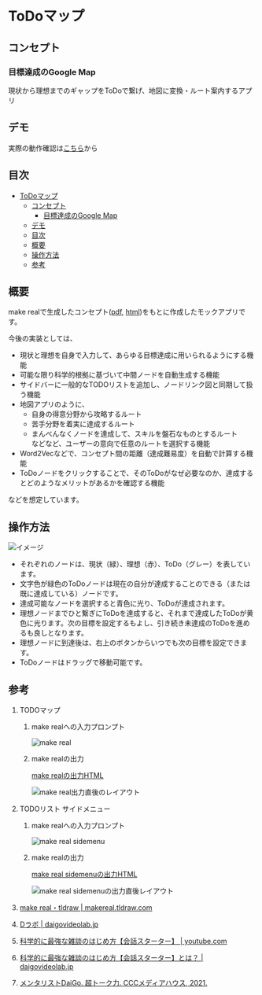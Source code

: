 # ToDoマップ

## コンセプト

### 目標達成のGoogle Map

現状から理想までのギャップをToDoで繋げ、地図に変換・ルート案内するアプリ

## デモ

実際の動作確認は[こちら](https://zeke320-todo-map.vercel.app/)から

## 目次

- [ToDoマップ](#todoマップ)
  - [コンセプト](#コンセプト)
    - [目標達成のGoogle Map](#目標達成のgoogle-map)
  - [デモ](#デモ)
  - [目次](#目次)
  - [概要](#概要)
  - [操作方法](#操作方法)
  - [参考](#参考)

## 概要

make realで生成したコンセプト([pdf](concepts/todo-map/todo-map-concept.pdf), [html](concepts/todo-map/todo-map-concept.html))をもとに作成したモックアプリです。

今後の実装としては、

- 現状と理想を自身で入力して、あらゆる目標達成に用いられるようにする機能
- 可能な限り科学的根拠に基づいて中間ノードを自動生成する機能
- サイドバーに一般的なTODOリストを追加し、ノードリンク図と同期して扱う機能
- 地図アプリのように、
  - 自身の得意分野から攻略するルート
  - 苦手分野を着実に達成するルート
  - まんべんなくノードを達成して、スキルを盤石なものとするルート  
  などなど、ユーザーの意向で任意のルートを選択する機能
- Word2Vecなどで、コンセプト間の距離（達成難易度）を自動で計算する機能
- ToDoノードをクリックすることで、そのToDoがなぜ必要なのか、達成するとどのようなメリットがあるかを確認する機能

などを想定しています。

## 操作方法

![イメージ](images/ToDoマップ.png)

- それぞれのノードは、現状（緑）、理想（赤）、ToDo（グレー）を表しています。
- 文字色が緑色のToDoノードは現在の自分が達成することのできる（または既に達成している）ノードです。
- 達成可能なノードを選択すると青色に光り、ToDoが達成されます。
- 理想ノードまでひと繋ぎにToDoを達成すると、それまで達成したToDoが黄色に光ります。次の目標を設定するもよし、引き続き未達成のToDoを進めるも良しとなります。
- 理想ノードに到達後は、右上のボタンからいつでも次の目標を設定できます。
- ToDoノードはドラッグで移動可能です。

## 参考

1. TODOマップ
    1. make realへの入力プロンプト

        ![make real](concepts/todo-map/todo-map-concept.svg)

    1. make realの出力

        [make realの出力HTML](concepts/todo-map/todo-map-concept.html)

        ![make real出力直後のレイアウト](concepts/todo-map/todo-map-concept.png)

1. TODOリスト サイドメニュー

    1. make realへの入力プロンプト

        ![make real sidemenu](concepts/todo-list-sidemenu/todo-list-sidemenu-concept.svg)

    1. make realの出力

        [make real sidemenuの出力HTML](concepts/todo-list-sidemenu/todo-list-sidemenu-concept.html)

        ![make real sidemenuの出力直後レイアウト](concepts/todo-list-sidemenu/todo-list-sidemenu-concept.png)

1. [make real・tldraw | makereal.tldraw.com](https://makereal.tldraw.com/)

1. [Dラボ | daigovideolab.jp](https://daigovideolab.jp/)

1. [科学的に最強な雑談のはじめ方【会話スターター】 | youtube.com](https://www.youtube.com/watch?v=aPPQPCMrEzo)

1. [科学的に最強な雑談のはじめ方【会話スターター】とは？ | daigovideolab.jp](https://daigovideolab.jp/play/1586367723)

1. [メンタリストDaiGo. 超トーク力. CCCメディアハウス, 2021.](http://books.cccmh.co.jp/list/detail/2112/)
